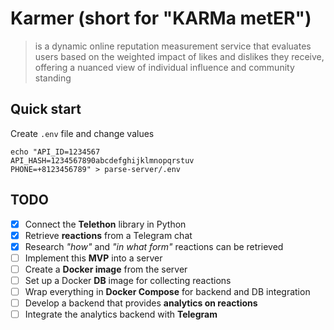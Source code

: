 # Karmer (short for "KARMa metER")
> is a dynamic online reputation measurement service that evaluates users based
> on the weighted impact of likes and dislikes they receive,
> offering a nuanced view of individual influence and community standing

## Quick start

Create `.env` file and change values

```shell
echo "API_ID=1234567
API_HASH=1234567890abcdefghijklmnopqrstuv
PHONE=+8123456789" > parse-server/.env
```

## TODO
- [x] Connect the **Telethon** library in Python
- [x] Retrieve **reactions** from a Telegram chat
- [x] Research _"how"_ and _"in what form"_ reactions can be retrieved
- [ ] Implement this **MVP** into a server
- [ ] Create a **Docker image** from the server
- [ ] Set up a Docker **DB** image for collecting reactions
- [ ] Wrap everything in **Docker Compose** for backend and DB integration
- [ ] Develop a backend that provides **analytics on reactions**
- [ ] Integrate the analytics backend with **Telegram**
